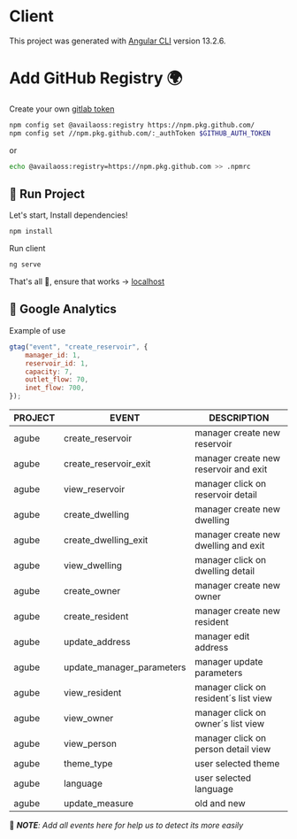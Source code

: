 # Client

This project was generated with [Angular CLI](https://github.com/angular/angular-cli) version 13.2.6.

# Add GitHub Registry 🌍

Create your own [gitlab token](https://docs.github.com/en/authentication/keeping-your-account-and-data-secure/creating-a-personal-access-token)

```bash
npm config set @availaoss:registry https://npm.pkg.github.com/
npm config set //npm.pkg.github.com/:_authToken $GITHUB_AUTH_TOKEN
```
or
```bash
echo @availaoss:registry=https://npm.pkg.github.com >> .npmrc
```

## 🚀 Run Project

Let's start, Install dependencies!

```bash
npm install
```

Run client

```bash
ng serve
```

That's all 🥳, ensure that works -> [localhost](http://localhost:4200/)

## 👀 Google Analytics

Example of use
```js
gtag("event", "create_reservoir", {
    manager_id: 1,
    reservoir_id: 1,
    capacity: 7,
    outlet_flow: 70,
    inet_flow: 700,
});
```

|PROJECT |EVENT | DESCRIPTION |
|---|---|---|
| agube | create_reservoir | manager create new reservoir |
| agube | create_reservoir_exit | manager create new reservoir and exit |
| agube | view_reservoir | manager click on reservoir detail |
| agube | create_dwelling | manager create new dwelling |
| agube | create_dwelling_exit | manager create new dwelling and exit |
| agube | view_dwelling | manager click on dwelling detail |
| agube | create_owner | manager create new owner |
| agube | create_resident | manager create new resident |
| agube | update_address | manager edit address |
| agube | update_manager_parameters | manager update parameters |
| agube | view_resident | manager click on resident´s list view |
| agube | view_owner | manager click on owner´s list view |
| agube | view_person | manager click on person detail view |
| agube | theme_type | user selected theme |
| agube | language | user selected language |
| agube | update_measure | old and new |

📑 ___NOTE__: Add all events here for help us to detect its more easily_
